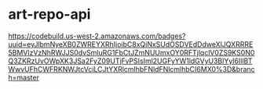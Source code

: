 # art-repo-api

https://codebuild.us-west-2.amazonaws.com/badges?uuid=eyJlbmNyeXB0ZWREYXRhIjoibC8xQjNxSUdOSDVEdDdweXlJQXRRRE5BMVlzVzNhRWJJS0dvSmluRG1FbCtJZmNUUmxOY0RFTjlqclV0ZS9KS0N0Q3ZKRzUvOWpXK3JSa2FyZ09UTjFvPSIsIml2UGFyYW1ldGVyU3BlYyI6IllBTWwvUFhCWFRKNWJtcVciLCJtYXRlcmlhbFNldFNlcmlhbCI6MX0%3D&branch=master
